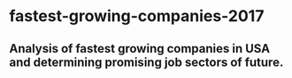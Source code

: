 # fastest-growing-companies-2017
## Analysis of fastest growing companies in USA and determining promising job sectors of future.
